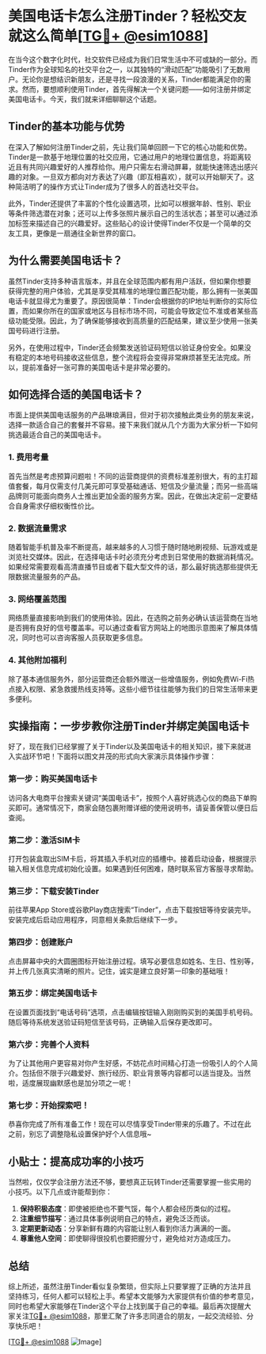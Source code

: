 # 美国电话卡怎么注册Tinder？轻松交友就这么简单[[TG💪+ @esim1088](https://t.me/s/esim1088)]

在当今这个数字化时代，社交软件已经成为我们日常生活中不可或缺的一部分。而Tinder作为全球知名的社交平台之一，以其独特的“滑动匹配”功能吸引了无数用户。无论你是想结识新朋友，还是寻找一段浪漫的关系，Tinder都能满足你的需求。然而，要想顺利使用Tinder，首先得解决一个关键问题——如何注册并绑定美国电话卡。今天，我们就来详细聊聊这个话题。

## Tinder的基本功能与优势

在深入了解如何注册Tinder之前，先让我们简单回顾一下它的核心功能和优势。Tinder是一款基于地理位置的社交应用，它通过用户的地理位置信息，将距离较近且有共同兴趣爱好的人推荐给你。用户只需左右滑动屏幕，就能快速筛选出感兴趣的对象。一旦双方都向对方表达了兴趣（即互相喜欢），就可以开始聊天了。这种简洁明了的操作方式让Tinder成为了很多人的首选社交平台。

此外，Tinder还提供了丰富的个性化设置选项，比如可以根据年龄、性别、职业等条件筛选潜在对象；还可以上传多张照片展示自己的生活状态；甚至可以通过添加标签来描述自己的兴趣爱好。这些贴心的设计使得Tinder不仅是一个简单的交友工具，更像是一扇通往全新世界的窗口。

## 为什么需要美国电话卡？

虽然Tinder支持多种语言版本，并且在全球范围内都有用户活跃，但如果你想要获得完整的用户体验，尤其是享受其精准的地理位置匹配功能，那么拥有一张美国电话卡就显得尤为重要了。原因很简单：Tinder会根据你的IP地址判断你的实际位置，而如果你所在的国家或地区与目标市场不同，可能会导致定位不准或者某些高级功能受限。因此，为了确保能够接收到高质量的匹配结果，建议至少使用一张美国号码进行注册。

另外，在使用过程中，Tinder还会频繁发送验证码短信以验证身份安全。如果没有稳定的本地号码接收这些信息，整个流程将会变得非常麻烦甚至无法完成。所以，提前准备好一张可靠的美国电话卡是非常必要的。

## 如何选择合适的美国电话卡？

市面上提供美国电话服务的产品琳琅满目，但对于初次接触此类业务的朋友来说，选择一款适合自己的套餐并不容易。接下来我们就从几个方面为大家分析一下如何挑选最适合自己的美国电话卡。

### 1. 费用考量
首先当然是考虑预算问题啦！不同的运营商提供的资费标准差别很大，有的主打超值套餐，每月仅需支付几美元即可享受基础通话、短信及少量流量；而另一些高端品牌则可能面向商务人士推出更加全面的服务方案。因此，在做出决定前一定要结合自身需求仔细权衡性价比。

### 2. 数据流量需求
随着智能手机普及率不断提高，越来越多的人习惯于随时随地刷视频、玩游戏或是浏览社交媒体。因此，在选择电话卡时必须充分考虑到日常使用的数据消耗情况。如果经常需要观看高清直播节目或者下载大型文件的话，那么最好挑选那些提供无限数据流量服务的产品。

### 3. 网络覆盖范围
网络质量直接影响到我们的使用体验。因此，在选购之前务必确认该运营商在当地是否拥有良好的信号覆盖率。可以通过查看官方网站上的地图示意图来了解具体情况，同时也可以咨询客服人员获取更多信息。

### 4. 其他附加福利
除了基本通信服务外，部分运营商还会额外赠送一些增值服务，例如免费Wi-Fi热点接入权限、紧急救援热线支持等。这些小细节往往能够为我们的日常生活带来更多便利。

## 实操指南：一步步教你注册Tinder并绑定美国电话卡

好了，现在我们已经掌握了关于Tinder以及美国电话卡的相关知识，接下来就进入实战环节吧！下面将以图文并茂的形式向大家演示具体操作步骤：

### 第一步：购买美国电话卡
访问各大电商平台搜索关键词“美国电话卡”，按照个人喜好挑选心仪的商品下单购买即可。通常情况下，商家会随包裹附赠详细的使用说明书，请妥善保管以便日后查阅。

### 第二步：激活SIM卡
打开包装盒取出SIM卡后，将其插入手机对应的插槽中。接着启动设备，根据提示输入相关信息完成初始化设置。如果遇到任何困难，随时联系官方客服寻求帮助。

### 第三步：下载安装Tinder
前往苹果App Store或谷歌Play商店搜索“Tinder”，点击下载按钮等待安装完毕。安装完成后启动应用程序，同意相关条款后继续下一步。

### 第四步：创建账户
点击屏幕中央的大圆圈图标开始注册过程。填写必要信息如姓名、生日、性别等，并上传几张真实清晰的照片。记住，诚实是建立良好第一印象的基础哦！

### 第五步：绑定美国电话卡
在设置页面找到“电话号码”选项，点击编辑按钮输入刚刚购买到的美国手机号码。随后等待系统发送验证码短信至该号码，正确输入后保存更改即可。

### 第六步：完善个人资料
为了让其他用户更容易对你产生好感，不妨花点时间精心打造一份吸引人的个人简介。包括但不限于兴趣爱好、旅行经历、职业背景等内容都可以适当提及。当然啦，适度展现幽默感也是加分项之一呢！

### 第七步：开始探索吧！
恭喜你完成了所有准备工作！现在可以尽情享受Tinder带来的乐趣了。不过在此之前，别忘了调整隐私设置保护好个人信息哦~

## 小贴士：提高成功率的小技巧

当然啦，仅仅学会注册方法还不够，要想真正玩转Tinder还需要掌握一些实用的小技巧。以下几点或许能帮到你：

1. **保持积极态度**：即使被拒绝也不要气馁，每个人都会经历类似的过程。
2. **注重细节描写**：通过具体事例说明自己的特点，避免泛泛而谈。
3. **定期更新动态**：分享新鲜有趣的内容能让别人看到你活力满满的一面。
4. **尊重他人空间**：即使聊得很投机也要把握分寸，避免给对方造成压力。

## 总结

综上所述，虽然注册Tinder看似复杂繁琐，但实际上只要掌握了正确的方法并且坚持练习，任何人都可以轻松上手。希望本文能够为大家提供有价值的参考意见，同时也希望大家能够在Tinder这个平台上找到属于自己的幸福。最后再次提醒大家关注[TG💪+ @esim1088](https://t.me/s/esim1088)，那里汇聚了许多志同道合的朋友，一起交流经验、分享快乐吧！

[[TG💪+ @esim1088](https://t.me/s/esim1088) ![Image](https://i.postimg.cc/4NQfJmqS/Snipaste-2025-05-13-00-14-12.png)]